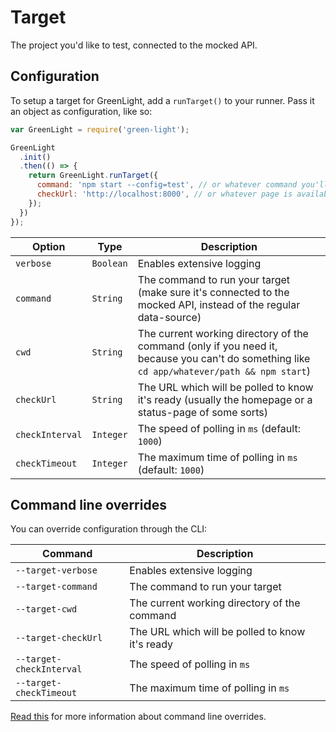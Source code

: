 # Target
The project you'd like to test, connected to the mocked API.

## Configuration
To setup a target for GreenLight, add a `runTarget()` to your runner. Pass it an object as configuration, like so:

```js
var GreenLight = require('green-light');

GreenLight
  .init()
  .then(() => {
    return GreenLight.runTarget({
      command: 'npm start --config=test', // or whatever command you'll run to start your project
      checkUrl: 'http://localhost:8000', // or whatever page is available as soon as your project is ready
    });
  })
});
```

Option | Type | Description
------ | ---- | -----------
`verbose` | `Boolean` | Enables extensive logging
`command` | `String` | The command to run your target (make sure it's connected to the mocked API, instead of the regular data-source)
`cwd` | `String` | The current working directory of the command (only if you need it, because you can't do something like `cd app/whatever/path && npm start`)
`checkUrl` | `String` | The URL which will be polled to know it's ready (usually the homepage or a status-page of some sorts)
`checkInterval` | `Integer` | The speed of polling in `ms` (default: `1000`)
`checkTimeout` | `Integer` | The maximum time of polling in `ms` (default: `1000`)

## Command line overrides
You can override configuration through the CLI:

Command | Description
------- | -------
`--target-verbose` | Enables extensive logging
`--target-command` | The command to run your target
`--target-cwd` | The current working directory of the command
`--target-checkUrl` | The URL which will be polled to know it's ready
`--target-checkInterval` | The speed of polling in `ms`
`--target-checkTimeout` | The maximum time of polling in `ms`

[Read this](./command-line-overrides.md) for more information about command line overrides.
